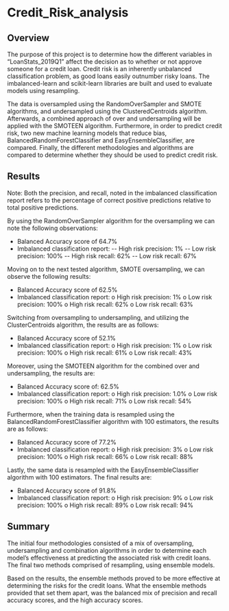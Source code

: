 # Credit_Risk_analysis

## Overview
The purpose of this project is to determine how the different variables in “LoanStats_2019Q1” affect the decision as to whether or not approve someone for a credit loan. Credit risk is an inherently unbalanced classification problem, as good loans easily outnumber risky loans. The imbalanced-learn and scikit-learn libraries are built and used to evaluate models using resampling.

The data is oversampled using the RandomOverSampler and SMOTE algorithms, and undersampled using the ClusteredCentroids algorithm. Afterwards, a combined approach of over and undersampling will be applied with the SMOTEEN algorithm. Furthermore, in order to predict credit risk, two new machine learning models that reduce bias, BalancedRandomForestClassifier and EasyEnsembleClassifier, are compared. Finally, the different methodologies and algorithms are compared to determine whether they should be used to predict credit risk.

## Results

Note:
Both the precision, and recall, noted in the imbalanced classification report refers to the percentage of correct positive predictions relative to total positive predictions. 

By using the RandomOverSampler algorithm for the oversampling we can note the following observations: 
-	Balanced Accuracy score of 64.7%
-	Imbalanced classification report:
-- High risk precision: 1%
-- Low risk precision: 100%
-- High risk recall: 62%
-- Low risk recall: 67% 


Moving on to the next tested algorithm, SMOTE oversampling, we can observe the following results:
-	Balanced Accuracy score of 62.5%
-	Imbalanced classification report:
o	High risk precision: 1%
o	Low risk precision: 100%
o	High risk recall: 62%
o	Low risk recall: 63%


Switching from oversampling to undersampling, and utilizing the ClusterCentroids algorithm, the results are as follows:
-	Balanced Accuracy score of 52.1%
-	Imbalanced classification report:
o	High risk precision: 1%
o	Low risk precision: 100%
o	High risk recall: 61%
o	Low risk recall: 43%


Moreover, using the SMOTEEN algorithm for the combined over and undersampling, the results are:
-	Balanced Accuracy score of: 62.5%
-	Imbalanced classification report:
o	High risk precision: 1.0%
o	Low risk precision: 100%
o	High risk recall: 71%
o	Low risk recall: 54%


Furthermore, when the training data is resampled using the BalancedRandomForestClassifier algorithm with 100 estimators, the results are as follows:
-	Balanced Accuracy score of 77.2%
-	Imbalanced classification report:
o	High risk precision: 3%
o	Low risk precision: 100%
o	High risk recall: 66%
o	Low risk recall: 88%


Lastly, the same data is resampled with the EasyEnsembleClassifier algorithm with 100 estimators. The final results are:
-	Balanced Accuracy score of 91.8%
-	Imbalanced classification report:
o	High risk precision: 9%
o	Low risk precision: 100%
o	High risk recall: 89%
o	Low risk recall: 94%

## Summary

The initial four methodologies consisted of a mix of oversampling, undersampling and combination algorithms in order to determine each model’s effectiveness at predicting the associated risk with credit loans. The final two methods comprised of resampling, using ensemble models. 

Based on the results, the ensemble methods proved to be more effective at determining the risks for the credit loans. What the ensemble methods provided that set them apart, was the balanced mix of precision and recall accuracy scores, and the high accuracy scores.

